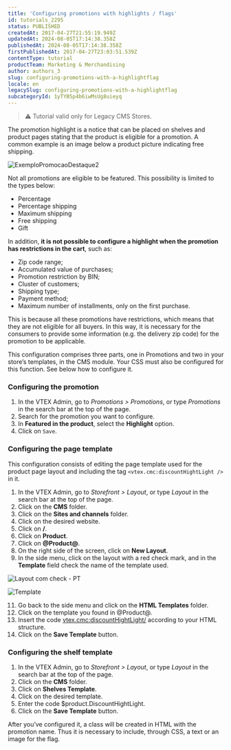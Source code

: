 ```yaml
---
title: 'Configuring promotions with highlights / flags'
id: tutorials_2295
status: PUBLISHED
createdAt: 2017-04-27T21:55:19.949Z
updatedAt: 2024-08-05T17:14:38.358Z
publishedAt: 2024-08-05T17:14:38.358Z
firstPublishedAt: 2017-04-27T23:03:51.539Z
contentType: tutorial
productTeam: Marketing & Merchandising
author: authors_3
slug: configuring-promotions-with-a-highlightflag
locale: en
legacySlug: configuring-promotions-with-a-highlightflag
subcategoryId: 1yTYB5p4b6iwMsUg8uieyq
---
```


>⚠️ Tutorial valid only for Legacy CMS Stores.

The promotion highlight is a notice that can be placed on shelves and product pages stating that the product is eligible for a promotion. A common example is an image below a product picture indicating free shipping.

![ExemploPromocaoDestaque2](https://images.contentful.com/alneenqid6w5/jS31HBOW3YWsIYyUOE8o/3d0c108c84b2a7c5e6ae2d4254425e4b/ExemploPromocaoDestaque2.png)

Not all promotions are eligible to be featured. This possibility is limited to the types below:

- Percentage
- Percentage shipping
- Maximum shipping
- Free shipping
- Gift

In addition, **it is not possible to configure a highlight when the promotion has restrictions in the cart**, such as:

- Zip code range;
- Accumulated value of purchases;
- Promotion restriction by BIN;
- Cluster of customers;
- Shipping type;
- Payment method;
- Maximum number of installments, only on the first purchase.

This is because all these promotions have restrictions, which means that they are not eligible for all buyers. In this way, it is necessary for the consumers to provide some information (e.g. the delivery zip code) for the promotion to be applicable.

This configuration comprises three parts, one in Promotions and two in your store’s templates, in the CMS module. Your CSS must also be configured for this function. See below how to configure it.

### Configuring the promotion

1. In the VTEX Admin, go to *Promotions > Promotions*, or type *Promotions* in the search bar at the top of the page.
2. Search for the promotion you want to configure.
3. In **Featured in the product**, select the **Highlight** option.
4. Click on `Save`.

### Configuring the page template

This configuration consists of editing the page template used for the product page layout and including the tag ``<vtex.cmc:discountHightLight />`` in it.

1. In the VTEX Admin, go to *Storefront > Layout*, or type *Layout* in the search bar at the top of the page.
3. Click on the **CMS** folder.
4. Click on the **Sites and channels** folder.
5. Click on the desired website.
6. Click on **/**.
7. Click on **Product**.
8. Click on **@Product@**.
9. On the right side of the screen, click on **New Layout**.
10. In the side menu, click on the layout with a red check mark, and in the __Template__ field check the name of the template used.

![Layout com check - PT](https://images.ctfassets.net/alneenqid6w5/4GmSglkpk78c4M5hDZEgZX/ab47d3105213471fe370be0b11afcfab/image.png)

![Template](https://images.contentful.com/alneenqid6w5/2OzzBkU2YwsgCGeICsgIcg/61aaf502c787cb4f0468ab8cee821072/Template.png)

11. Go back to the side menu and click on the **HTML Templates** folder.
12. Click on the template you found in @Product@.
13. Insert the code <vtex.cmc:discountHightLight/> according to your HTML structure.
14. Click on the **Save Template** button.

### Configuring the shelf template

1. In the VTEX Admin, go to *Storefront > Layout*, or type *Layout* in the search bar at the top of the page.
2. Click on the **CMS** folder.
3. Click on **Shelves Template**.
4. Click on the desired template. 
5. Enter the code $product.DiscountHightLight.
6. Click on the **Save Template** button.

After you’ve configured it, a class will be created in HTML with the promotion name. Thus it is necessary to include, through CSS, a text or an image for the flag.

